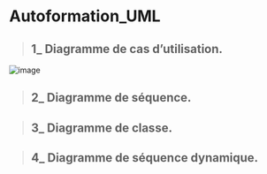 # Autoformation_UML

> ## 1_ Diagramme de cas d’utilisation.
![image](https://user-images.githubusercontent.com/92023794/199256629-83df5dfd-9c75-48eb-84e3-a3495d27dad3.png)


> ## 2_ Diagramme de séquence.

> ## 3_ Diagramme de classe.

> ## 4_ Diagramme de séquence dynamique.
